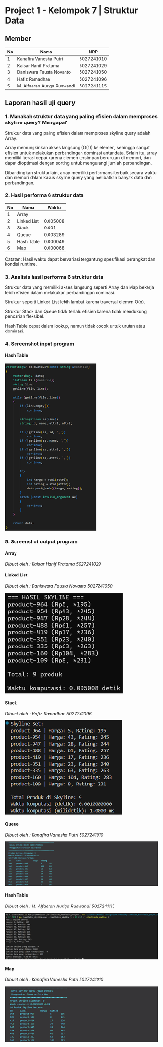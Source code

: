 # Project 1 - Kelompok 7 | Struktur Data

## Member

| No  | Nama                        | NRP        |
| --- | --------------------------- | ---------- |
| 1   | Kanafira Vanesha Putri      | 5027241010 |
| 2   | Kaisar Hanif Pratama        | 5027241029 |
| 3   | Daniswara Fausta Novanto    | 5027241050 |
| 4   | Hafiz Ramadhan              | 5027241096 |
| 5   | M. Alfaeran Auriga Ruswandi | 5027241115 |


## Laporan hasil uji query

### 1. Manakah struktur data yang paling efisien dalam memproses skyline query? Mengapa?
Struktur data yang paling efisien dalam memproses skyline query adalah Array.

Array memungkinkan akses langsung (O(1)) ke elemen, sehingga sangat efisien untuk melakukan perbandingan dominasi antar data. Selain itu, array memiliki iterasi cepat karena elemen tersimpan berurutan di memori, dan dapat dioptimasi dengan sorting untuk mengurangi jumlah perbandingan.

Dibandingkan struktur lain, array memiliki performansi terbaik secara waktu dan memori dalam kasus skyline query yang melibatkan banyak data dan perbandingan.


### 2. Hasil performa 6 struktur data

| No  | Nama                        |    Waktu    |
| --- | --------------------------- | ----------- |
| 1   | Array                       |             |
| 2   | Linked List                 |   0.005008  |
| 3   | Stack                       |   0.001     |
| 4   | Queue                       |   0.003289  |
| 5   | Hash Table                  |   0.000049  |
| 6   | Map                         |   0.000068  |

Catatan: Hasil waktu dapat bervariasi tergantung spesifikasi perangkat dan kondisi runtime.


### 3. Analisis hasil performa 6 struktur data
Struktur data yang memiliki akses langsung seperti Array dan Map bekerja lebih efisien dalam melakukan perbandingan dominasi.

Struktur seperti Linked List lebih lambat karena traversal elemen O(n).

Struktur Stack dan Queue tidak terlalu efisien karena tidak mendukung pencarian fleksibel.

Hash Table cepat dalam lookup, namun tidak cocok untuk urutan atau dominasi.


### 4. Screenshot input program

#### Hash Table

   <img src="assets/hashtable/ss_input_hashtable.png" width="300"/>


### 5. Screenshot output program

#### Array
*Dibuat oleh : Kaisar Hanif Pratama 5027241029*

#### Linked List
*Dibuat oleh : Daniswara Fausta Novanto 5027241050*

   ![](assets/linkedlist/linkedlist_skyline_output.png)

#### Stack
*Dibuat oleh : Hafiz Ramadhan 5027241096*

   ![](assets/stack/output_Skyline_Stack_.png)

#### Queue
*Dibuat oleh : Kanafira Vanesha Putri 5027241010*

   ![](assets/queue/output_skyline_queue.png)

#### Hash Table
*Dibuat oleh : M. Alfaeran Auriga Ruswandi 5027241115*

   ![](assets/hashtable/output_hashtable.png)

#### Map
*Dibuat oleh : Kanafira Vanesha Putri 5027241010*

   ![](assets/map/output_skyline_map.png)
   
